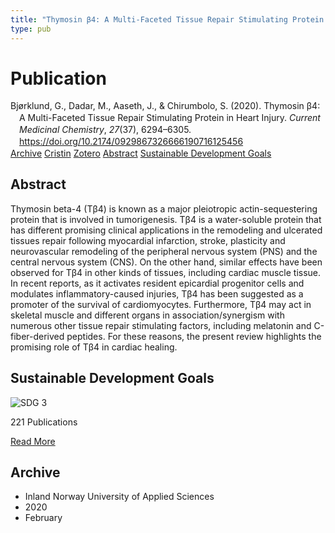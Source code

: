 ```yaml
---
title: "Thymosin β4: A Multi-Faceted Tissue Repair Stimulating Protein in Heart Injury"
type: pub
---
```

<h1>Publication</h1>
<article id="csl-bib-container-R8PCLRR7" class="csl-bib-container">
  <div class="csl-bib-body" style="line-height: 1.35; padding-left: 1em; text-indent:-1em;">
  <div class="csl-entry">Bj&#xF8;rklund, G., Dadar, M., Aaseth, J., &amp; Chirumbolo, S. (2020). Thymosin &#x3B2;4: A Multi-Faceted Tissue Repair Stimulating Protein in Heart Injury. <i>Current Medicinal Chemistry</i>, <i>27</i>(37), 6294&#x2013;6305. <a href="https://doi.org/10.2174/0929867326666190716125456">https://doi.org/10.2174/0929867326666190716125456</a></div>
</div>
  <div class="csl-bib-buttons">
    <a href="#taxonomy-article-R8PCLRR7" class="csl-bib-button">Archive</a>
    <a href="https://app.cristin.no/results/show.jsf?id=1790073" alt="Cristin URL" class="csl-bib-button">Cristin</a>
    <a href="http://zotero.org/groups/5022929/items/R8PCLRR7" alt="Zotero URL" class="csl-bib-button">Zotero</a>
    <a href="#abstract-article-R8PCLRR7" class="csl-bib-button">Abstract</a>
    <a href="#sdg-article-R8PCLRR7" class="csl-bib-button">Sustainable Development Goals</a>
  </div>
  <div id="csl-bib-meta-container-R8PCLRR7"></div>
</article>
<div id="csl-bib-meta-R8PCLRR7" class="csl-bib-meta">
  <article id="abstract-article-R8PCLRR7" class="abstract-article">
    <h1>Abstract</h1>
    Thymosin beta-4 (Tβ4) is known as a major pleiotropic actin-sequestering protein that is involved in tumorigenesis. Tβ4 is a water-soluble protein that has different promising clinical applications in the remodeling and ulcerated tissues repair following myocardial infarction, stroke, plasticity and neurovascular remodeling of the peripheral nervous system (PNS) and the central nervous system (CNS). On the other hand, similar effects have been observed for Tβ4 in other kinds of tissues, including cardiac muscle tissue. In recent reports, as it activates resident epicardial progenitor cells and modulates inflammatory-caused injuries, Tβ4 has been suggested as a promoter of the survival of cardiomyocytes. Furthermore, Tβ4 may act in skeletal muscle and different organs in association/synergism with numerous other tissue repair stimulating factors, including melatonin and C-fiber-derived peptides. For these reasons, the present review highlights the promising role of Tβ4 in cardiac healing.
  </article>
  <article id="sdg-article-R8PCLRR7" class="sdg-article">
    <h1>Sustainable Development Goals</h1>
    <div class="sdg-container"><div id="sdg3" class="sdg">
<img src="{{< params subfolder >}}images/sdg/sdg03_en.png" class="image" alt="SDG 3">
<div class="sdg-overlay">
<p class="sdg-publication-count"><span>221</span> Publications</p>
<p><a href="https://sdgs.un.org/goals/goal3" class="sdg-read-more">Read More</a></p>
</div>
</div></div>
  </article>
  <article id="taxonomy-article-R8PCLRR7" class="taxonomy-article">
    <h1>Archive</h1>
    <ul>
      <li>Inland Norway University of Applied Sciences</li>
      <li>2020</li>
      <li>February</li>
    </ul>
  </article>
</div>
